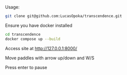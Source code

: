 Usage:
```bash
git clone git@github.com:LucasOpoka/transcendence.git
```
Ensure you have docker installed
```bash
cd transcendence
docker compose up --build
```
Access site at http://127.0.0.1:8000/

Move paddles with arrow up/down and W/S

Press enter to pause
